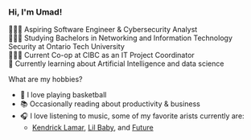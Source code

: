 ### Hi, I'm Umad!

👨🏻‍💻 Aspiring Software Engineer & Cybersecurity Analyst<br/>
👩🏻‍🎓 Studying Bachelors in Networking and Information Technology Security at Ontario Tech University<br/>
🤹🏼‍♂️ Current Co-op at CIBC as an IT Project Coordinator<br/>
💭 Currently learning about Artificial Intelligence and data science<br/>

What are my hobbies?
- 🏀 I love playing basketball<br/> 
- 📚 Occasionally reading about productivity & business<br/>
- 🎧 I love listening to music, some of my favorite arists currently are:<br/>
  - [Kendrick Lamar](https://open.spotify.com/artist/2YZyLoL8N0Wb9xBt1NhZWg?si=hy_fjX4UT-iCIo-YPIv5fg), [Lil Baby](https://open.spotify.com/artist/5f7VJjfbwm532GiveGC0ZK?si=zL5AWbKRSqqy-pJ9EZQZnw), and [Future](https://open.spotify.com/artist/1RyvyyTE3xzB2ZywiAwp0i?si=4qdVMTpyT7i3051v7It8SQ)
